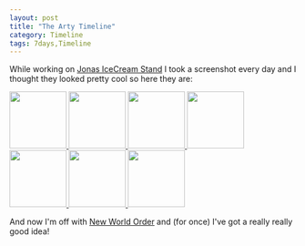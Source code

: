 ```yaml
---
layout: post
title: "The Arty Timeline"
category: Timeline
tags: 7days,Timeline
---
```


While working on [Jonas IceCream Stand](http://madeoftree.net/blog/postmortem_jonas_icecream_stand) I took a screenshot every day and I thought they looked pretty cool so here they are:

<a href="http://madeoftree.net/media/images/art/day1.png">
    <img src="http://madeoftree.net/media/images/art/day1.png" height="100" width="""160">
</a>
<a href="http://madeoftree.net/media/images/art/day2.png">
    <img src="http://madeoftree.net/media/images/art/day2.png" height="100" width="""160">
</a>
<a href="http://madeoftree.net/media/images/art/day3.png">
    <img src="http://madeoftree.net/media/images/art/day3.png" height="100" width="""160">
</a>
<a href="http://madeoftree.net/media/images/art/day4.png">
    <img src="http://madeoftree.net/media/images/art/day4.png" height="100" width="""160">
</a>
<a href="http://madeoftree.net/media/images/art/day5.png">
    <img src="http://madeoftree.net/media/images/art/day5.png" height="100" width="""160">
</a>
<a href="http://madeoftree.net/media/images/art/day6.png">
    <img src="http://madeoftree.net/media/images/art/day6.png" height="100" width="""160">
</a>
<a href="http://madeoftree.net/media/images/art/day7.png">
    <img src="http://madeoftree.net/media/images/art/day7.png" height="100" width="""160">
</a>

And now I'm off with [New World Order](http://madeoftree.net/blog/december_theme_new_world_order) and (for once) I've got a really really good idea!

